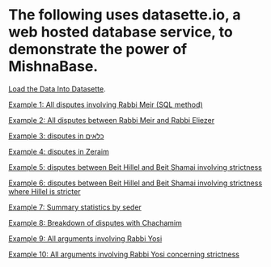 # The following uses datasette.io, a web hosted database service, to demonstrate the power of MishnaBase.

[Load the Data Into Datasette](https://lite.datasette.io/?csv=https%3A%2F%2Fraw.githubusercontent.com%2FBenjaminKay%2FMishnaBase%2Fmain%2FTop30LinkMatrixWTies_CullFALSE.csv&csv=https%3A%2F%2Fraw.githubusercontent.com%2FBenjaminKay%2FMishnaBase%2Fmain%2FTop30PrettyTableUnique_CullFALSE.csv&csv=https%3A%2F%2Fraw.githubusercontent.com%2FBenjaminKay%2FMishnaBase%2Fmain%2FTop30StrictWinLinkMatrix_CullFALSE.csv&csv=https%3A%2F%2Fraw.githubusercontent.com%2FBenjaminKay%2FMishnaBase%2Fmain%2FTop30WinLinkMatrix_CullFALSE.csv&csv=https%3A%2F%2Fraw.githubusercontent.com%2FBenjaminKay%2FMishnaBase%2Fmain%2Farguments.csv&csv=https%3A%2F%2Fraw.githubusercontent.com%2FBenjaminKay%2FMishnaBase%2Fmain%2Fdisputes.csv#/data).

[Example 1: All disputes involving Rabbi Meir (SQL method)](https://lite.datasette.io/?csv=https%3A%2F%2Fraw.githubusercontent.com%2FBenjaminKay%2FMishnaBase%2Fmain%2FTop30LinkMatrixWTies_CullFALSE.csv&csv=https%3A%2F%2Fraw.githubusercontent.com%2FBenjaminKay%2FMishnaBase%2Fmain%2FTop30PrettyTableUnique_CullFALSE.csv&csv=https%3A%2F%2Fraw.githubusercontent.com%2FBenjaminKay%2FMishnaBase%2Fmain%2FTop30StrictWinLinkMatrix_CullFALSE.csv&csv=https%3A%2F%2Fraw.githubusercontent.com%2FBenjaminKay%2FMishnaBase%2Fmain%2FTop30WinLinkMatrix_CullFALSE.csv&csv=https%3A%2F%2Fraw.githubusercontent.com%2FBenjaminKay%2FMishnaBase%2Fmain%2Farguments.csv&csv=https%3A%2F%2Fraw.githubusercontent.com%2FBenjaminKay%2FMishnaBase%2Fmain%2Fdisputes.csv#/data?sql=select+*+from+disputes+%0Awhere+%22Disputant_1%22+%3D+%3Ap0+or+%22Disputant_2%22+%3D+%3Ap0+order+by+DisputeID%0A%0A&p0=Rabbi+Meir)

[Example 2: All disputes between Rabbi Meir and Rabbi Eliezer](https://lite.datasette.io/?csv=https%3A%2F%2Fraw.githubusercontent.com%2FBenjaminKay%2FMishnaBase%2Fmain%2FTop30LinkMatrixWTies_CullFALSE.csv&csv=https%3A%2F%2Fraw.githubusercontent.com%2FBenjaminKay%2FMishnaBase%2Fmain%2FTop30PrettyTableUnique_CullFALSE.csv&csv=https%3A%2F%2Fraw.githubusercontent.com%2FBenjaminKay%2FMishnaBase%2Fmain%2FTop30StrictWinLinkMatrix_CullFALSE.csv&csv=https%3A%2F%2Fraw.githubusercontent.com%2FBenjaminKay%2FMishnaBase%2Fmain%2FTop30WinLinkMatrix_CullFALSE.csv&csv=https%3A%2F%2Fraw.githubusercontent.com%2FBenjaminKay%2FMishnaBase%2Fmain%2Farguments.csv&csv=https%3A%2F%2Fraw.githubusercontent.com%2FBenjaminKay%2FMishnaBase%2Fmain%2Fdisputes.csv#/data/disputes?_sort=rowid&Disputant_1__in=Rabbi+Eliezer%2C+Rabbi+Meir&Disputant_2__in=Rabbi+Eliezer%2C+Rabbi+Meir)

[Example 3: disputes in כלאים](https://lite.datasette.io/?csv=https%3A%2F%2Fraw.githubusercontent.com%2FBenjaminKay%2FMishnaBase%2Fmain%2FTop30LinkMatrixWTies_CullFALSE.csv&csv=https%3A%2F%2Fraw.githubusercontent.com%2FBenjaminKay%2FMishnaBase%2Fmain%2FTop30PrettyTableUnique_CullFALSE.csv&csv=https%3A%2F%2Fraw.githubusercontent.com%2FBenjaminKay%2FMishnaBase%2Fmain%2FTop30StrictWinLinkMatrix_CullFALSE.csv&csv=https%3A%2F%2Fraw.githubusercontent.com%2FBenjaminKay%2FMishnaBase%2Fmain%2FTop30WinLinkMatrix_CullFALSE.csv&csv=https%3A%2F%2Fraw.githubusercontent.com%2FBenjaminKay%2FMishnaBase%2Fmain%2Farguments.csv&csv=https%3A%2F%2Fraw.githubusercontent.com%2FBenjaminKay%2FMishnaBase%2Fmain%2Fdisputes.csv#/data/disputes?_sort=rowid&Tractate_Name_Hebrew__exact=%D7%9B%D7%9C%D7%90%D7%99%D7%9D)




[Example 4: disputes in Zeraim](https://lite.datasette.io/?csv=https%3A%2F%2Fraw.githubusercontent.com%2FBenjaminKay%2FMishnaBase%2Fmain%2FTop30LinkMatrixWTies_CullFALSE.csv&csv=https%3A%2F%2Fraw.githubusercontent.com%2FBenjaminKay%2FMishnaBase%2Fmain%2FTop30PrettyTableUnique_CullFALSE.csv&csv=https%3A%2F%2Fraw.githubusercontent.com%2FBenjaminKay%2FMishnaBase%2Fmain%2FTop30StrictWinLinkMatrix_CullFALSE.csv&csv=https%3A%2F%2Fraw.githubusercontent.com%2FBenjaminKay%2FMishnaBase%2Fmain%2FTop30WinLinkMatrix_CullFALSE.csv&csv=https%3A%2F%2Fraw.githubusercontent.com%2FBenjaminKay%2FMishnaBase%2Fmain%2Farguments.csv&csv=https%3A%2F%2Fraw.githubusercontent.com%2FBenjaminKay%2FMishnaBase%2Fmain%2Fdisputes.csv#/data/disputes?_sort=rowid&Seder_Name__exact=Zeraim)


[Example 5: disputes between Beit Hillel and Beit Shamai involving strictness](https://lite.datasette.io/?csv=https%3A%2F%2Fraw.githubusercontent.com%2FBenjaminKay%2FMishnaBase%2Fmain%2FTop30LinkMatrixWTies_CullFALSE.csv&csv=https%3A%2F%2Fraw.githubusercontent.com%2FBenjaminKay%2FMishnaBase%2Fmain%2FTop30PrettyTableUnique_CullFALSE.csv&csv=https%3A%2F%2Fraw.githubusercontent.com%2FBenjaminKay%2FMishnaBase%2Fmain%2FTop30StrictWinLinkMatrix_CullFALSE.csv&csv=https%3A%2F%2Fraw.githubusercontent.com%2FBenjaminKay%2FMishnaBase%2Fmain%2FTop30WinLinkMatrix_CullFALSE.csv&csv=https%3A%2F%2Fraw.githubusercontent.com%2FBenjaminKay%2FMishnaBase%2Fmain%2Farguments.csv&csv=https%3A%2F%2Fraw.githubusercontent.com%2FBenjaminKay%2FMishnaBase%2Fmain%2Fdisputes.csv#/data/disputes?_sort=rowid&StrictQuestion__exact=1&Disputant_1__in=Beit+Hillel%2C+Beit+Shamai&Disputant_2__in=Beit+Hillel%2C+Beit+Shamai)

[Example 6: disputes between Beit Hillel and Beit Shamai involving strictness where Hillel is stricter](https://lite.datasette.io/?csv=https%3A%2F%2Fraw.githubusercontent.com%2FBenjaminKay%2FMishnaBase%2Fmain%2FTop30LinkMatrixWTies_CullFALSE.csv&csv=https%3A%2F%2Fraw.githubusercontent.com%2FBenjaminKay%2FMishnaBase%2Fmain%2FTop30PrettyTableUnique_CullFALSE.csv&csv=https%3A%2F%2Fraw.githubusercontent.com%2FBenjaminKay%2FMishnaBase%2Fmain%2FTop30StrictWinLinkMatrix_CullFALSE.csv&csv=https%3A%2F%2Fraw.githubusercontent.com%2FBenjaminKay%2FMishnaBase%2Fmain%2FTop30WinLinkMatrix_CullFALSE.csv&csv=https%3A%2F%2Fraw.githubusercontent.com%2FBenjaminKay%2FMishnaBase%2Fmain%2Farguments.csv&csv=https%3A%2F%2Fraw.githubusercontent.com%2FBenjaminKay%2FMishnaBase%2Fmain%2Fdisputes.csv#/data/?sql=select+*+from+disputes+where+%28Disputant_1%3D+%3Ap0+and+Disputant_2%3D+%3Ap1+and+Strict_Result_Score_1%3D1.0%29+or+%28Disputant_1%3D+%3Ap1+and+Disputant_2%3D+%3Ap0+and+Strict_Result_Score_1%3D1.0%29+order+by+rowid&p0=Beit+Hillel&p1=Beit+Shamai)



<a href="https://mishnabase.glitch.me/mishna_data?sql=SELECT+%0D%0A%09Seder_Name%2C+count%28*%29+As+Dispute_Count%2C+sum%28StrictQuestion%29+As+StrictDispute_Count%2C+sum%28MoneyQuestion%29+As+MoneyDispute_Count%2C%09sum%28OweQuestion%29+As+OweDispute_Count%0D%0AFROM+%0D%0A%09disputes%0D%0AGROUP+BY%0D%0A%09Seder_Name++++++%0D%0AUNION+ALL%0D%0ASELECT+%27Total%27%0D%0A++++Seder_Name%2C+count%28*%29+As+Dispute_Count%2C+sum%28StrictQuestion%29+As+StrictDispute_Count%2C+sum%28MoneyQuestion%29+As+MoneyDispute_Count%2C%09sum%28OweQuestion%29+As+OweDispute_Count%0D%0AFROM+disputes">Example 7: Summary statistics by seder</a>
  <br>		

<a href="https://mishnabase.glitch.me/mishna_data?sql=SELECT+With_Tana%2C+sum%28Dispute_Count%29+As+Dispute_Count%2C+sum%28StrictDispute_Count%29+As+StrictDispute_Count%2C+sum%28MoneyDispute_Count%29+As+MoneyDispute_Count%2C+sum%28OweDispute_Count%29+As+OweDispute_Count%0D%0AFrom+%28%0D%0A%09SELECT+%0D%0A%09%09Disputant_2+As+With_Tana%2C+count%28*%29+As+Dispute_Count%2C+sum%28StrictQuestion%29+As+StrictDispute_Count%2C+sum%28MoneyQuestion%29+As+MoneyDispute_Count%2C+sum%28OweQuestion%29+As+OweDispute_Count%0D%0A%09FROM+%0D%0A%09%09disputes%0D%0A%09WHERE%0D%0A%09%09Disputant_1+%3D+%3Ap0%0D%0A%09GROUP+BY%0D%0A%09%09Disputant_2++++++%0D%0A%09UNION+ALL%0D%0A%09SELECT+%0D%0A%09%09Disputant_1+As+With_Tana%2C+count%28*%29+As+Dispute_Count%2C+sum%28StrictQuestion%29+As+StrictDispute_Count%2C+sum%28MoneyQuestion%29+As+MoneyDispute_Count%2C+sum%28OweQuestion%29+As+OweDispute_Count%0D%0A%09FROM+%0D%0A%09%09disputes%0D%0A%09WHERE%0D%0A%09%09Disputant_2+%3D+%3Ap0%0D%0A%09GROUP+BY%0D%0A%09%09Disputant_1++%0D%0A%29+x+GROUP+BY+With_Tana%0D%0AUNION+ALL%0D%0A%09SELECT+%0D%0A%09%09%27Total%27+As+With_Tana%2C+count%28*%29+As+Dispute_Count%2C+sum%28StrictQuestion%29+As+StrictDispute_Count%2C+sum%28MoneyQuestion%29+As+MoneyDispute_Count%2C+sum%28OweQuestion%29+As+OweDispute_Count%0D%0A%09FROM+%0D%0A%09%09disputes%0D%0A%09WHERE%0D%0A%09%09%28Disputant_1+%3D+%3Ap0%29+OR+%28Disputant_2+%3D+%3Ap0%29&p0=Chachamim">Example 8: Breakdown of disputes with Chachamim</a>
  <br>  

<a href="https://mishnabase.glitch.me/mishna_data?sql=select%0D%0A++*%0D%0Afrom%0D%0A++arguments%0D%0Awhere%0D%0A++%22Disputant_1%22+like+%3Ap0%0D%0A++OR+%22Disputant_2%22+like+%3Ap0%0D%0A++OR+%22Disputant_3%22+like+%3Ap0%0D%0A++OR+%22Disputant_4%22+like+%3Ap0%0D%0A++OR+%22Disputant_5%22+like+%3Ap0%0D%0A++OR+%22Disputant_6%22+like+%3Ap0%0D%0Aorder+by%0D%0A++rowid&p0=Rabbi+Yosi">Example 9: All arguments involving Rabbi Yosi</a>
  <br>  

<a href="https://mishnabase.glitch.me/mishna_data?sql=select%0D%0A++*%0D%0Afrom%0D%0A++arguments%0D%0Awhere%0D%0A++%28%0D%0A++++%22Disputant_1%22+like+%3Ap0%0D%0A++++OR+%22Disputant_2%22+like+%3Ap0%0D%0A++++OR+%22Disputant_3%22+like+%3Ap0%0D%0A++++OR+%22Disputant_4%22+like+%3Ap0%0D%0A++++OR+%22Disputant_5%22+like+%3Ap0%0D%0A++++OR+%22Disputant_6%22+like+%3Ap0%0D%0A++%29%0D%0A++AND+%28%0D%0A++++%22Result_1%22+like+%22%25Kula%25%22%0D%0A++++OR+%22Result_1%22+like+%22%25Chumra%25%22%0D%0A++++OR+%22Result_1%22+like+%22%25BHB%25%22%0D%0A++%29%0D%0Aorder+by%0D%0A++rowid&p0=Rabbi+Yosi">Example 10: All arguments involving Rabbi Yosi concerning strictness</a>
  <br>  
